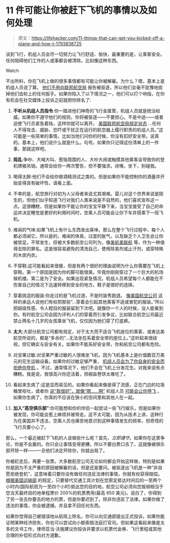 # 11 件可能让你被赶下飞机的事情以及如何处理

> 原文：<https://lifehacker.com/11-things-that-can-get-you-kicked-off-a-plane-and-how-t-1793838725>

谈到飞行，机组人员会尽一切努力让飞行舒适、愉快，最重要的是，让乘客安全。任何阻碍他们工作的人或事都会被清除。比如像这种东西。

Watch

不出所料，你在飞机上做的很多事情都有可能让你被解雇。为什么？嗯，基本上是机组人员说了算。 [他们不用向联邦航空局](http://fortune.com/2016/05/11/airlines-kicked-off-passengers-rights/) 报告被驱逐，所以他们会毫不犹豫地拔掉他们齿轮上的任何扳手。如果你陷入了以下情况之一，他们可以打个响指，在你有机会在社交媒体上投诉之前就把你除名了:

1.  **不听从机组人员指令**:你一踏进他们神奇的飞行金属管，机组人员就是统治权威。如果你不遵守他们的规则，你将被驱逐——不要担心，不是中途——或者迫使飞行员紧急着陆，这样你就可以离开。 [美国联邦航空局规定状态](https://www.gpo.gov/fdsys/pkg/CFR-2011-title14-vol2/pdf/CFR-2011-title14-vol2-sec91-11.pdf) ...任何人不得攻击、威胁、恐吓或干扰正在运行的航空器上履行职责的机组人员。”这可能是一些简单的事情，比如当他们问你的时候，你没有扣好安全带。说真的。基本上，他们说什么就是什么。句号。如果你只记得这份清单上的一件事，那就这样吧。

2.  **捣乱**:争吵、大喊大叫、惹恼周围的人、大吵大闹或触摸其他乘客会导致你的登机牌被吊销。通常会给你一两次警告，但不要强求。闭嘴，坐下，别碰我。

3.  喝得太醉:他们不会给你做酒精测试之类的。但是如果你不能控制你的酒量并开始变得具有破坏性，请看上面。

4.  不幸的是，航空旅行对初为人父母者来说尤其艰难。婴儿对这个世界来说是陌生的，但他们似乎知道飞行对我们人类来说是不自然的，他们喜欢宣布这一点。这很糟糕，但是如果你不能让你的宝宝平静下来，当宝宝接受了自己的命运并决定睡觉是更好的利用时间时，空乘人员可能会让你下车并搭乘下一班飞机。

5.  难闻的气味:如果飞机上有什么东西发出臭味，那么在整个飞行过程中，每个人都必须闻它。所以是的，难闻的体臭，过度的胀气，以及缺乏个人卫生会让你被禁足。不常发生，但被大多数航空公司列为，像[美航](https://www.aa.com/i18n/customer-service/support/conditions-of-carriage.jsp#acceptanceofpassengers)[美联航](https://www.united.com/web/en-US/content/contract-of-carriage.aspx#sec21) 等，作为一种值得去除的罪名。这是很容易避免的清洗自己，使用除臭剂或止汗剂，或穿特殊的木炭内衣。

6.  不穿鞋:这可能看起来很傻，但是有两个很好的理由说明为什么你需要在飞机上穿鞋。第一个原因是因为你的脚可能很臭。毕竟你刚刚穿过了一个巨大的机场候机楼。第二是为了安全。如果出现紧急情况，机组人员希望每个人都能在不伤害自己的情况下迅速转移到安全的地方。鞋子是很好的选择。

7.  穿着挑逗的服装:你走过的是飞机过道，不是时装秀跑道。 [像美国航空公司](https://www.aa.com/i18n/customer-service/support/conditions-of-carriage.jsp#acceptanceofpassengers) 这样的承运人说他们有权把那些”...穿着会引起其他乘客不适或冒犯的服装。”所以把超级性感、令人瞠目的服装留到下次吧。就像你一个人的时候，没人能看到你。有时航空公司会因为评判人们的穿着而引发争议，比如联合航空公司最近禁止两名十几岁的女孩乘坐飞机，仅仅因为她们穿了打底裤。

8.  **太大**:大部分航空公司都有规定，对于太大而不适合飞机座位的乘客，或者达美航空所说的，都是“多余的”...无法坐在系着安全带的座位上。”这听起来很歧视，但它确实与安全有关。如果你不能系好安全带，你和航空公司都有危险。

9.  对坚果过敏:对坚果严重过敏的人很难坐飞机，因为飞机基本上是价值数百万美元的花生运输设备。如果你的过敏足够严重， [机组人员会为了你自身的安全而拒绝你登机](https://www.smartertravel.com/2017/01/26/allergic-nuts-shhhh-dont-tell-airline/) 。不过，通常情况下，他们不会在飞机上分发花生。对我来说有点糟糕。我是说，我很高兴你还活着，但椒盐卷饼太难吃了。

10.  看起来生病了:这是显而易见的。如果你看起来像是得了流感，正在门边的垃圾桶里呕吐，或者你 [说“我很好”，就像“嗯……啊”](https://www.youtube.com/watch?v=kKiYSyv8mAo) 机组人员 [可能会让你停飞](http://abcnews.go.com/Travel/10-things-kicked-off-plane/story?id=14674939) 。如果你生病了，你真的不应该在狭小的空间里和其他人在一起。

11.  **加入“高空俱乐部”**:你可能想和你的伴侣一起尝试一些飞行娱乐，但是如果你被发现，你可能会惹上麻烦并被带走。这不太可能，因为从技术上讲，这种行为在美国并不违法，空乘人员也痛苦地意识到这种事情发生的频率，但奇怪的飞行员要小心了。

那么，一个最近被赶下飞机的人该做些什么呢？首先，*立即遵守*。如果你在这里争论，你是不会赢的。你只会让事情变得更糟，所以不要白费口舌了。这就像被俱乐部开除一样——一旦他们决定开除你，你就出局了。

你被赶走后，再要一张票。大多数航空公司无论如何都会开始这样做，特别是如果你是因为不太严重的原因被解雇的话，但是还是要问。被驱逐出飞机是一种“非自愿拒绝登机”，这意味着只要你没有做任何违反法律的事情，你就有权获得赔偿。 [根据美国运输部](https://www.transportation.gov/airconsumer/fly-rights) 的规定，只要替代交通工具计划在您原定抵达时间后的一至两个小时内(国际航班为一至四个小时)抵达您的目的地，航空公司必须向您报销相当于您当天最终目的地单程票价 200%的机票费用(最高 650 美元)。说白了，你得到了另一张去你要去的地方的票，但是你要迟到了。除非你违反了法律。如果你做了违法的事情，你会被逮捕，并且拿不回任何东西。

如果你觉得自己被错误地从航班上除名，你可以向交通部提出正式投诉。如果你能证明某种经济损失，你也可以尝试向小额索赔法庭打官司。但如果这看起来像是太多的文书工作，律师亚当·沃施建议你投诉并要求以机票代金券、飞行里程或其他合理的补偿形式向对方道歉。